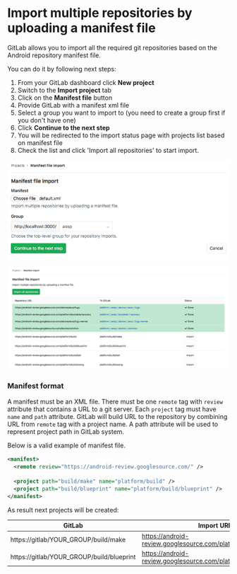 # Import multiple repositories by uploading a manifest file

GitLab allows you to import all the required git repositories based on the 
Android repository manifest file.

You can do it by following next steps: 

1. From your GitLab dashboard click **New project**
1. Switch to the **Import project** tab
1. Click on the **Manifest file** button
1. Provide GitLab with a manifest xml file
1. Select a group you want to import to (you need to create a group first if you don't have one)
1. Click **Continue to the next step** 
1. You will be redirected to the import status page with projects list based on manifest file
1. Check the list and click 'Import all repositories' to start import.

![Manifest upload](img/manifest_upload.png)

![Manifest status](img/manifest_status.png)

### Manifest format

A manifest must be an XML file. There must be one `remote` tag with `review` attribute
that contains a URL to a git server. Each `project` tag must have `name` and `path` attribute. 
GitLab will build URL to the repository by combining URL from `remote` tag with a project name.
A path attribute will be used to represent project path in GitLab system. 

Below is a valid example of manifest file.

```xml
<manifest>
  <remote review="https://android-review.googlesource.com/" />

  <project path="build/make" name="platform/build" />
  <project path="build/blueprint" name="platform/build/blueprint" />
</manifest>
```

As result next projects will be created: 

| GitLab | Import URL |
|---|---|
| https://gitlab/YOUR_GROUP/build/make | https://android-review.googlesource.com/platform/build | 
| https://gitlab/YOUR_GROUP/build/blueprint | https://android-review.googlesource.com/platform/build/blueprint | 
